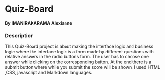 # Quiz-Board
#### By **IMANIRAKARAMA Alexianne**
### Description

This Quiz-Board project is about making the interface logic and business logic where the interface logic is a form made by different questions with relative answers in the radio buttons form. The user has to choose one answer while clicking on the corresponding button. At the end there is a submit button where while you submit the score will be shown. 
 I used HTML ,CSS, javascript and Markdown languages.
 
 